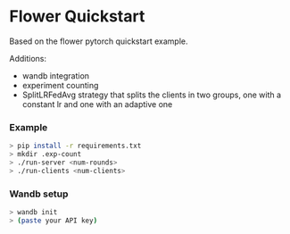 # Flower Quickstart

Based on the flower pytorch quickstart example.

Additions:
- wandb integration
- experiment counting
- SplitLRFedAvg strategy that splits the clients in two groups, one with a constant lr and one with an adaptive one

### Example

```bash
> pip install -r requirements.txt
> mkdir .exp-count
> ./run-server <num-rounds>
> ./run-clients <num-clients>
```

### Wandb setup

```bash
> wandb init
> (paste your API key)
```
